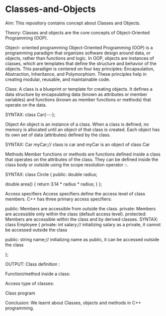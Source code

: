 # Classes-and-Objects

Aim:
This repository contains concept about Classes and Objects.

Theory:
Classes and objects are the core concepts of Object-Oriented Programming (OOP).

Object- oriented programming
Object-Oriented Programming (OOP) is a programming paradigm that organizes software design around data, or objects, rather than functions and logic. In OOP, objects are instances of classes, which are templates that define the structure and behavior of the objects. This paradigm is centered on four key principles: Encapsulation, Abstraction, Inheritance, and Polymorphism. These principles help in creating modular, reusable, and maintainable code.

Class:
A class is a blueprint or template for creating objects. It defines a data structure by encapsulating data (known as attributes or member variables) and functions (known as member functions or methods) that operate on the data.

SYNTAX: class Car{---};

Object
An object is an instance of a class. When a class is defined, no memory is allocated until an object of that class is created. Each object has its own set of data (attributes) defined by the class.

SYNTAX: Car myCar;// class is car and myCar is an object of class Car

Methods
Member functions or methods are functions defined inside a class that operates on the attributes of the class. They can be defined inside the class body or outside using the scope resolution operator ::.

SYNTAX: class Circle { public: double radius;

double area() { return 3.14 * radius * radius; } };

Access specifiers
Access specifiers define the access level of class members. C++ has three primary access specifiers:

public: Members are accessible from outside the class.
private: Members are accessible only within the class (default access level).
protected: Members are accessible within the class and by derived classes.
SYNTAX: class Employee { private: int salary;// intializing salary as a private, it cannot be accessed outside the class

public: string name;// initializng name as public, it can be accessed outside the class

};

OUTPUT:
Class definition :

Function/method inside a class:

Access type of classes:

Class program

Conclusion:
We learnt about Classes, objects and methods in C++ programming.
